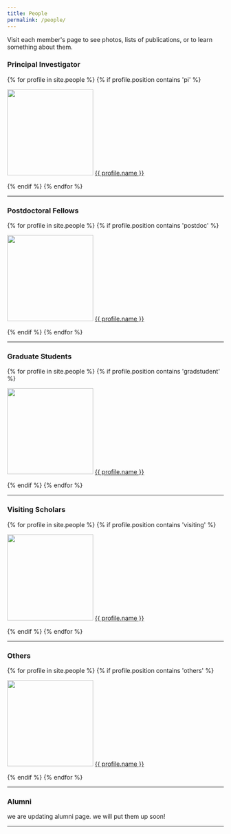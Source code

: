 ```yaml
---
title: People
permalink: /people/
---
```


Visit each member's page to see photos, lists of publications, or to learn something about them.

### Principal Investigator

<div class="content list">
  {% for profile in site.people %}
    {% if profile.position contains 'pi' %}
    <div class="list-item">
      <p class="list-post-title">
        <img width="200" src="{{site.baseurl}}/images/people/{{profile.avatar}}">
        <a href="{{ site.baseurl }}{{ profile.url }}">{{ profile.name }}</a>
      </p>
    </div>
    {% endif %}
  {% endfor %}
</div>

<hr>

### Postdoctoral Fellows

<div class="content list">
  {% for profile in site.people %}
    {% if profile.position contains 'postdoc' %}
    <div class="list-item">
      <p class="list-post-title">
        <img width="200" src="{{site.baseurl}}/images/people/{{profile.avatar}}">
        <a href="{{ site.baseurl }}{{ profile.url }}">{{ profile.name }}</a>
      </p>
    </div>
    {% endif %}
  {% endfor %}
</div>

<hr>

### Graduate Students

<div class="content list">
  {% for profile in site.people %}
    {% if profile.position contains 'gradstudent' %}
    <div class="list-item">
      <p class="list-post-title">
        <img width="200" src="{{site.baseurl}}/images/people/{{profile.avatar}}">
        <a href="{{ site.baseurl }}{{ profile.url }}">{{ profile.name }}</a>
      </p>
    </div>
    {% endif %}
  {% endfor %}
</div>

<hr>

### Visiting Scholars

<div class="content list">
  {% for profile in site.people %}
    {% if profile.position contains 'visiting' %}
    <div class="list-item">
      <p class="list-post-title">
        <img width="200" src="{{site.baseurl}}/images/people/{{profile.avatar}}">
        <a href="{{ site.baseurl }}{{ profile.url }}">{{ profile.name }}</a>
      </p>
    </div>
    {% endif %}
  {% endfor %}
</div>

<hr>

### Others

<div class="content list">
  {% for profile in site.people %}
    {% if profile.position contains 'others' %}
    <div class="list-item">
      <p class="list-post-title">
        <img width="200" src="{{site.baseurl}}/images/people/{{profile.avatar}}">
        <a href="{{ site.baseurl }}{{ profile.url }}">{{ profile.name }}</a>
      </p>
    </div>
    {% endif %}
  {% endfor %}
</div>

<hr>

### Alumni

we are updating alumni page. we will put them up soon!

<hr>
